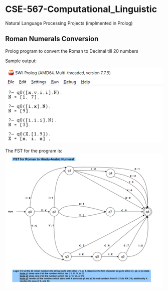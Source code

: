 # CSE-567-Computational_Linguistic
Natural Language Processing Projects (implmented in Prolog)

## Roman Numerals Conversion
Prolog program to convert the Roman to Decimal till 20 numbers

Sample output:

![output](Roman_Numerals_Conversion/output/output.png)

The FST for the program is:
![fst](Roman_Numerals_Conversion/FST.PNG)
